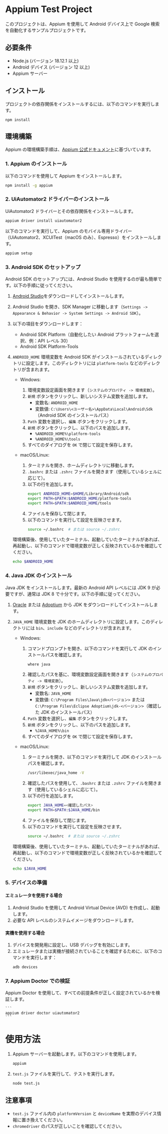 # Appium Test Project

このプロジェクトは、Appium を使用して Android デバイス上で Google 検索を自動化するサンプルプロジェクトです。

## 必要条件

- Node.js (バージョン 18.12.1 以上)
- Android デバイス (バージョン 12 以上)
- Appium サーバー

## インストール

プロジェクトの依存関係をインストールするには、以下のコマンドを実行します。

```
npm install
```

## 環境構築

Appium の環境構築手順は、[Appium 公式ドキュメント](https://appium.io/docs/en/latest/quickstart/)に基づいています。

### 1. Appium のインストール

以下のコマンドを使用して Appium をインストールします。

```bash
npm install -g appium
```

### 2. UiAutomator2 ドライバーのインストール

UiAutomator2 ドライバーとその依存関係をインストールします。

```bash
appium driver install uiautomator2
```

以下のコマンドを実行して、Appium のモバイル専用ドライバー（UiAutomator2、XCUITest（macOS のみ）、Espresso）をインストールします。

```bash
appium setup
```

### 3. Android SDK のセットアップ

Android SDK のセットアップには、Android Studio を使用するのが最も簡単です。以下の手順に従ってください。

1. [Android Studio](https://developer.android.com/studio)をダウンロードしてインストールします。
2. Android Studio を開き、SDK Manager に移動します（`Settings -> Appearance & Behavior -> System Settings -> Android SDK`）。
3. 以下の項目をダウンロードします：
   - Android SDK Platform（自動化したい Android プラットフォームを選択、例：API レベル 30）
   - Android SDK Platform-Tools
4. `ANDROID_HOME` 環境変数を Android SDK がインストールされているディレクトリに設定します。このディレクトリには `platform-tools` などのディレクトリが含まれます。

   - Windows:

     1. 環境変数設定画面を開きます（`システムのプロパティ -> 環境変数`）。
     2. `新規` ボタンをクリックし、新しいシステム変数を追加します。
        - 変数名: `ANDROID_HOME`
        - 変数値: `C:\Users\<ユーザー名>\AppData\Local\Android\Sdk`（Android SDK のインストールパス）
     3. `Path` 変数を選択し、`編集` ボタンをクリックします。
     4. `新規` ボタンをクリックし、以下のパスを追加します。
        - `%ANDROID_HOME%\platform-tools`
        - `%ANDROID_HOME%\tools`
     5. すべてのダイアログを `OK` で閉じて設定を保存します。

   - macOS/Linux:
     1. ターミナルを開き、ホームディレクトリに移動します。
     2. `.bashrc` または `.zshrc` ファイルを開きます（使用しているシェルに応じて）。
     3. 以下の行を追加します。
        ```bash
        export ANDROID_HOME=$HOME/Library/Android/sdk
        export PATH=$PATH:$ANDROID_HOME/platform-tools
        export PATH=$PATH:$ANDROID_HOME/tools
        ```
     4. ファイルを保存して閉じます。
     5. 以下のコマンドを実行して設定を反映させます。
        ```bash
        source ~/.bashrc  # または source ~/.zshrc
        ```

   環境構築後、使用していたターミナル、起動していたターミナルがあれば、再起動し、以下のコマンドで環境変数が正しく反映されているかを確認してください。

   ```bash
   echo $ANDROID_HOME
   ```

### 4. Java JDK のインストール

Java JDK をインストールします。最新の Android API レベルには JDK 9 が必要ですが、通常は JDK 8 で十分です。以下の手順に従ってください。

1. [Oracle](https://www.oracle.com/java/technologies/javase-downloads.html) または [Adoptium](https://adoptium.net/) から JDK をダウンロードしてインストールします。
2. `JAVA_HOME` 環境変数を JDK のホームディレクトリに設定します。このディレクトリには `bin`、`include` などのディレクトリが含まれます。

   - Windows:

     1. コマンドプロンプトを開き、以下のコマンドを実行して JDK のインストールパスを確認します。
        ```cmd
        where java
        ```
     2. 確認したパスを基に、環境変数設定画面を開きます（`システムのプロパティ -> 環境変数`）。
     3. `新規` ボタンをクリックし、新しいシステム変数を追加します。
        - 変数名: `JAVA_HOME`
        - 変数値: `C:\Program Files\Java\jdk<バージョン>` または `C:\Program Files\Eclipse Adoptium\jdk-<バージョン>`（確認した JDK のインストールパス）
     4. `Path` 変数を選択し、`編集` ボタンをクリックします。
     5. `新規` ボタンをクリックし、以下のパスを追加します。
        - `%JAVA_HOME%\bin`
     6. すべてのダイアログを `OK` で閉じて設定を保存します。

   - macOS/Linux:
     1. ターミナルを開き、以下のコマンドを実行して JDK のインストールパスを確認します。
        ```bash
        /usr/libexec/java_home -V
        ```
     2. 確認したパスを使用して、`.bashrc` または `.zshrc` ファイルを開きます（使用しているシェルに応じて）。
     3. 以下の行を追加します。
        ```bash
        export JAVA_HOME=<確認したパス>
        export PATH=$PATH:$JAVA_HOME/bin
        ```
     4. ファイルを保存して閉じます。
     5. 以下のコマンドを実行して設定を反映させます。
        ```bash
        source ~/.bashrc  # または source ~/.zshrc
        ```

   環境構築後、使用していたターミナル、起動していたターミナルがあれば、再起動し、以下のコマンドで環境変数が正しく反映されているかを確認してください。

   ```bash
   echo $JAVA_HOME
   ```

### 5. デバイスの準備

#### エミュレータを使用する場合

1. Android Studio を使用して Android Virtual Device (AVD) を作成し、起動します。
2. 必要な API レベルのシステムイメージをダウンロードします。

#### 実機を使用する場合

1. デバイスを開発用に設定し、USB デバッグを有効にします。
2. エミュレータまたは実機が接続されていることを確認するために、以下のコマンドを実行します：
   ```bash
   adb devices
   ```

### 7. Appium Doctor での検証

Appium Doctor を使用して、すべての前提条件が正しく設定されているかを検証します。

    ```
    appium driver doctor uiautomator2
    ```

# 使用方法

1. Appium サーバーを起動します。以下のコマンドを使用します。

   ```bash
   appium
   ```

2. `test.js` ファイルを実行して、テストを実行します。

   ```bash
   node test.js
   ```

## 注意事項

- `test.js` ファイル内の `platformVersion` と `deviceName` を実際のデバイス情報に置き換えてください。
- `chromedriver` のパスが正しいことを確認してください。
